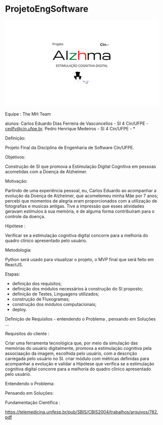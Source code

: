 # ProjetoEngSoftware
<img src='./AlzhmaBg.png'>

Equipe :
The MH Team

alunos: 
Carlos Eduardo Dias Ferreira de Vasconcellos - SI 4 Cin/UFPE - cedfv@cin.ufpe.br.
Pedro Henrique Medeiros  - SI 4 Cin/UFPE - *

Definição:

Projeto Final da Disciplina de Engenharia de Software Cin/UFPE.

Objetivos:

Construção de SI que promova a Estimulação Digital Cognitiva em pessoas acometidas com a Doença de Alzheimer.

Motivação:

Partindo de uma experiência pessoal, eu, Carlos Eduardo ao acompanhar a evolução da Doença de Alzheimer, que acometemeu minha Mãe por 7 anos;
percebi que momentos de alegria eram proporcionados com a utilização de fotografias e musicas antigas.
Tive a impressão que esses atividades geravam estímulos à sua memória, e de alguma forma contríbuíram para o controle da doença.

Hipótese : 

Verificar se a estimulação cognitiva digital concorre para a melhoria do quadro clínico apresentado pelo usuário.

Metodologia:

Python será usado para visualizar o projeto, o MVP final que será feito em ReactJS.

Etapas:

- definição dos requisitos;
- definição dos módulos necessários à construção do SI proposto;
- definição de Testes, Linguagens utilizados;
- construção de Fluxogramas;
- construção dos módulos computacionais;
- deploy.

Definição de Requisitos - entendendo o Problema , pensando em Soluções ...

Requisitos do cliente :

Criar uma ferramenta tecnológica que, por meio da simulação das memórias do usuário digitalmente, promova a estimulação cognitiva pela associaação da imagem, escolhida pelo usuário, com a descrição carregada pelo usuário no SI.
criar módulo com métricas definidas para acompanhar a evolução e validar a Hipótese que verifica se a estimulação cognitiva digital concorre para a melhoria do quadro clínico apresentado pelo usuário.

Entendendo o Problema:

Pensando em Soluções:

Fundamentação Científica :


https://telemedicina.unifesp.br/pub/SBIS/CBIS2004/trabalhos/arquivos/782.pdf



